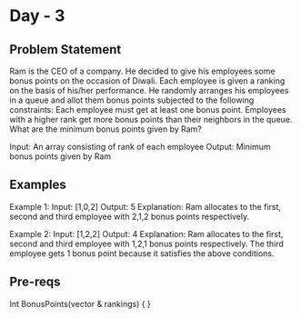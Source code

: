 # Day - 3

## Problem Statement

Ram is the CEO of a company. He decided to give his employees some bonus points on the occasion of Diwali. Each employee is given a ranking on the basis of his/her performance. He randomly arranges his employees in a queue and allot them bonus points subjected to the following constraints:
Each employee must get at least one bonus point.
Employees with a higher rank get more bonus points than their neighbors in the queue.
What are the minimum bonus points given by Ram?

Input: An array consisting of rank of each employee
Output: Minimum bonus points given by Ram


## Examples

Example 1:
Input: [1,0,2]
Output: 5
Explanation: Ram allocates to the first, second and third employee with 2,1,2 bonus points respectively.

Example 2:
Input: [1,2,2]
Output: 4
Explanation: Ram allocates to the first, second and third employee with 1,2,1 bonus points respectively. The third employee gets 1 bonus point because it satisfies the above conditions.


## Pre-reqs

Int BonusPoints(vector <int>& rankings) { }

